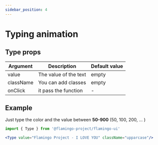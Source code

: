```yaml
---
sidebar_position: 4
---
```


# Typing animation

## Type props

|   **Argument**   |  **Description** | **Default value** | 
|--------------|------------|----------|
|  value        |  The value of the text    | empty       | 
| className | You can add classes | empty|
|onClick | it pass the function | - |

## Example

Just type the color and the value between **50-900** (50, 100, 200, ... )

```jsx 
import { Type } from '@flamingo-project/flamingo-ui'

<Type value="Flamingo Project - I LOVE YOU" className="upparcase"/>
```

